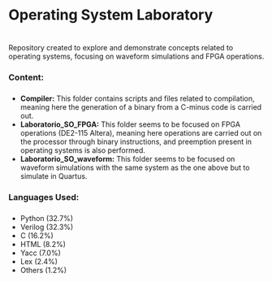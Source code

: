 # Operating System Laboratory <h1>

Repository created to explore and demonstrate concepts related to operating systems, focusing on waveform simulations and FPGA operations.

### Content: <h3>

* **Compiler:** This folder contains scripts and files related to compilation, meaning here the generation of a binary from a C-minus code is carried out.
* **Laboratorio_SO_FPGA:** This folder seems to be focused on FPGA operations (DE2-115 Altera), meaning here operations are carried out on the processor through binary instructions, and preemption present in operating systems is also performed.
* **Laboratorio_SO_waveform:** This folder seems to be focused on waveform simulations with the same system as the one above but to simulate in Quartus.

### Languages Used: <h3>

* Python (32.7%)
* Verilog (32.3%)
* C (16.2%)
* HTML (8.2%)
* Yacc (7.0%)
* Lex (2.4%)
* Others (1.2%)
